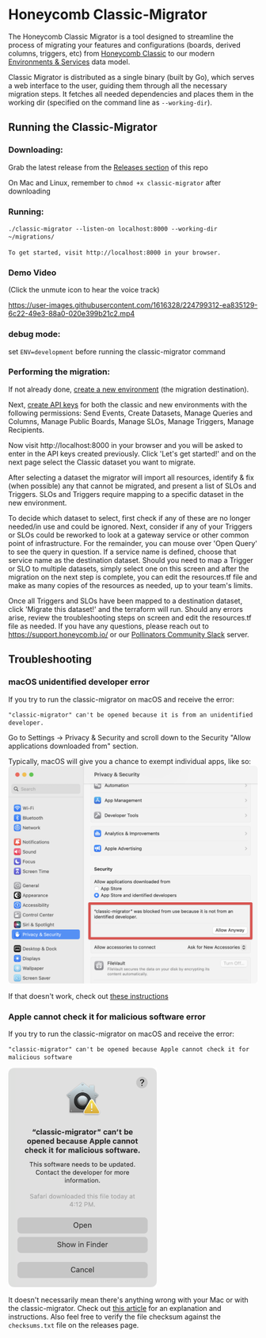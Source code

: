 # Honeycomb Classic-Migrator

The Honeycomb Classic Migrator is a tool designed to streamline the process of migrating your features and configurations (boards, derived columns, triggers, etc) from [Honeycomb Classic](https://docs.honeycomb.io/honeycomb-classic/) to our modern [Environments & Services](https://changelog.honeycomb.io/preview-new-environments-and-services-functionality-in-honeycomb!-227356) data model.

Classic Migrator is distributed as a single binary (built by Go), which serves a web interface to the user, guiding them through all the necessary migration steps. It fetches all needed dependencies and places them in the working dir (specified on the command line as `--working-dir`).

## Running the Classic-Migrator

### Downloading:
Grab the latest release from the [Releases section](https://github.com/honeycombio/classic-migrator/releases) of this repo

On Mac and Linux, remember to `chmod +x classic-migrator` after downloading

### Running:
```
./classic-migrator --listen-on localhost:8000 --working-dir ~/migrations/

To get started, visit http://localhost:8000 in your browser.
```

### Demo Video
(Click the unmute icon to hear the voice track)

https://user-images.githubusercontent.com/1616328/224799312-ea835129-6c22-49e3-88a0-020e399b21c2.mp4

### debug mode:
set `ENV=development` before running the classic-migrator command

### Performing the migration:

If not already done, [create a new environment](https://docs.honeycomb.io/honeycomb-classic/migration/#create-a-new-environment) (the migration destination).

Next, [create API keys](https://docs.honeycomb.io/working-with-your-data/settings/api-keys/) for both the classic and new environments with the following permissions: Send Events, Create Datasets, Manage Queries and Columns, Manage Public Boards, Manage SLOs, Manage Triggers, Manage Recipients.

Now visit http://localhost:8000 in your browser and you will be asked to enter in the API keys created previously. Click 'Let's get started!' and on the next page select the Classic dataset you want to migrate.

After selecting a dataset the migrator will import all resources, identify & fix (when possible) any that cannot be migrated, and present a list of SLOs and Triggers. SLOs and Triggers require mapping to a specific dataset in the new environment.

To decide which dataset to select, first check if any of these are no longer needed/in use and could be ignored. Next, consider if any of your Triggers or SLOs could be reworked to look at a gateway service or other common point of infrastructure. For the remainder, you can mouse over 'Open Query' to see the query in question. If a service name is defined, choose that service name as the destination dataset. Should you need to map a Trigger or SLO to multiple datasets, simply select one on this screen and after the migration on the next step is complete, you can edit the resources.tf file and make as many copies of the resources as needed, up to your team's limits.

Once all Triggers and SLOs have been mapped to a destination dataset, click 'Migrate this dataset!' and the terraform will run. Should any errors arise, review the troubleshooting steps on screen and edit the resources.tf file as needed. If you have any questions, please reach out to https://support.honeycomb.io/ or our [Pollinators Community Slack](https://join.slack.com/t/honeycombpollinators/shared_invite/zt-xqexg936-dckd0l29wdE3WLmUs8Qvpg) server.

## Troubleshooting

### macOS unidentified developer error

If you try to run the classic-migrator on macOS and receive the error:
```
"classic-migrator" can't be opened because it is from an unidentified developer.
```

Go to Settings -> Privacy & Security  and scroll down to the Security "Allow applications downloaded from" section.

Typically, macOS will give you a chance to exempt individual apps, like so:
<br><img src="macos-ventura-allow-unidentified.png" width=600>

If that doesn't work, check out [these instructions](https://osxdaily.com/2022/11/17/allow-apps-downloaded-open-anywhere-macos/)

### Apple cannot check it for malicious software error
If you try to run the classic-migrator on macOS and receive the error:
```
"classic-migrator" can't be opened because Apple cannot check it for malicious software
```
<img src="macos-gatekeeper-error.png" width=300>


It doesn't necessarily mean there's anything wrong with your Mac or with the classic-migrator.  Check out [this article](https://iboysoft.com/howto/apple-cannot-check-it-for-malicious-software.html) for an explanation and instructions.  Also feel free to verify the file checksum against the `checksums.txt` file on the releases page.
